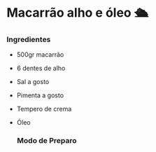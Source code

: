# Macarrão alho e óleo :passenger_ship:

### 		

### Ingredientes

- 500gr macarrão

- 6 dentes de alho 

- Sal a gosto

- Pimenta a gosto 

- Tempero de crema 

- Óleo

  ### Modo de Preparo

  

​	